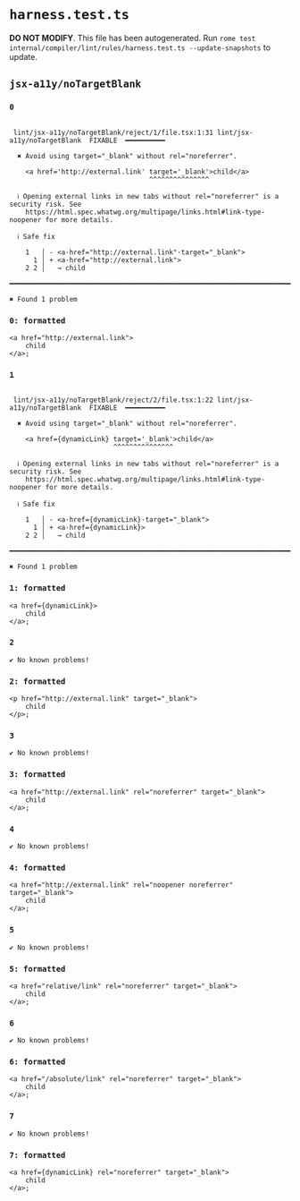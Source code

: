 # `harness.test.ts`

**DO NOT MODIFY**. This file has been autogenerated. Run `rome test internal/compiler/lint/rules/harness.test.ts --update-snapshots` to update.

## `jsx-a11y/noTargetBlank`

### `0`

```

 lint/jsx-a11y/noTargetBlank/reject/1/file.tsx:1:31 lint/jsx-a11y/noTargetBlank  FIXABLE  ━━━━━━━━━━

  ✖ Avoid using target="_blank" without rel="noreferrer".

    <a href='http://external.link' target='_blank'>child</a>
                                   ^^^^^^^^^^^^^^^

  ℹ Opening external links in new tabs without rel="noreferrer" is a security risk. See
    https://html.spec.whatwg.org/multipage/links.html#link-type-noopener for more details.

  ℹ Safe fix

    1   │ - <a·href="http://external.link"·target="_blank">
      1 │ + <a·href="http://external.link">
    2 2 │   → child

━━━━━━━━━━━━━━━━━━━━━━━━━━━━━━━━━━━━━━━━━━━━━━━━━━━━━━━━━━━━━━━━━━━━━━━━━━━━━━━━━━━━━━━━━━━━━━━━━━━━

✖ Found 1 problem

```

### `0: formatted`

```
<a href="http://external.link">
	child
</a>;

```

### `1`

```

 lint/jsx-a11y/noTargetBlank/reject/2/file.tsx:1:22 lint/jsx-a11y/noTargetBlank  FIXABLE  ━━━━━━━━━━

  ✖ Avoid using target="_blank" without rel="noreferrer".

    <a href={dynamicLink} target='_blank'>child</a>
                          ^^^^^^^^^^^^^^^

  ℹ Opening external links in new tabs without rel="noreferrer" is a security risk. See
    https://html.spec.whatwg.org/multipage/links.html#link-type-noopener for more details.

  ℹ Safe fix

    1   │ - <a·href={dynamicLink}·target="_blank">
      1 │ + <a·href={dynamicLink}>
    2 2 │   → child

━━━━━━━━━━━━━━━━━━━━━━━━━━━━━━━━━━━━━━━━━━━━━━━━━━━━━━━━━━━━━━━━━━━━━━━━━━━━━━━━━━━━━━━━━━━━━━━━━━━━

✖ Found 1 problem

```

### `1: formatted`

```
<a href={dynamicLink}>
	child
</a>;

```

### `2`

```
✔ No known problems!

```

### `2: formatted`

```
<p href="http://external.link" target="_blank">
	child
</p>;

```

### `3`

```
✔ No known problems!

```

### `3: formatted`

```
<a href="http://external.link" rel="noreferrer" target="_blank">
	child
</a>;

```

### `4`

```
✔ No known problems!

```

### `4: formatted`

```
<a href="http://external.link" rel="noopener noreferrer" target="_blank">
	child
</a>;

```

### `5`

```
✔ No known problems!

```

### `5: formatted`

```
<a href="relative/link" rel="noreferrer" target="_blank">
	child
</a>;

```

### `6`

```
✔ No known problems!

```

### `6: formatted`

```
<a href="/absolute/link" rel="noreferrer" target="_blank">
	child
</a>;

```

### `7`

```
✔ No known problems!

```

### `7: formatted`

```
<a href={dynamicLink} rel="noreferrer" target="_blank">
	child
</a>;

```
